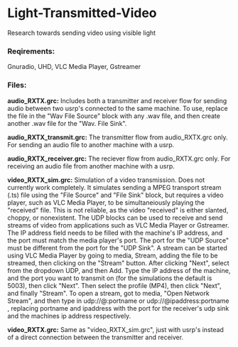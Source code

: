 # Light-Transmitted-Video
Research towards sending video using visible light

### Reqirements:
Gnuradio, UHD, VLC Media Player, Gstreamer


### Files:

**audio_RXTX.grc:**
  Includes both a transmitter and receiver flow for sending audio between two usrp's connected to the same machine. To use, replace the file in the "Wav File Source" block with any .wav file, and then create another .wav file for the "Wav. File Sink".

**audio_RXTX_transmit.grc:**
  The transmitter flow from audio_RXTX.grc only. For sending an audio file to another machine with a usrp.

**audio_RXTX_receiver.grc:**
  The reciever flow from audio_RXTX.grc only. For receiving an audio file from another machine with a usrp.

**video_RXTX_sim.grc:**
  Simulation of a video transmission. Does not currently work completely. 
  It simulates sending a MPEG transport stream (.ts) file using the "File Source" and "File Sink" block, but requires a video player, such as VLC Media Player, to be simultaneiously playing the "received" file. This is not reliable, as the video "received" is either slanted, choppy, or nonexistent. 
  The UDP blocks can be used to receive and send streams of video from applications such as VLC Media Player or Gstreamer. The IP address field needs to be filled with the machine's IP address, and the port must match the media player's port. The port for the "UDP Source" must be different from the port for the "UDP Sink". 
  A stream can be started using VLC Media Player by going to media, Stream, adding the file to be streamed, then clicking on the "Stream" button. After clicking "Next", select from the dropdown UDP, and then Add. Type the IP address of the machine, and the port you want to transmit on (for the simulations the default is 5003), then click "Next". Then select the profile (MP4), then click "Next", and finally "Stream". 
  To open a stream, got to media, "Open Network Stream", and then type in udp://@:portname or udp://@ipaddress:portname , replacing portname and ipaddress with the port for the receiver's udp sink and the machines ip address respectively. 
  
**video_RXTX.grc:**
  Same as "video_RXTX_sim.grc", just with usrp's instead of a direct connection between the transmitter and receiver.
